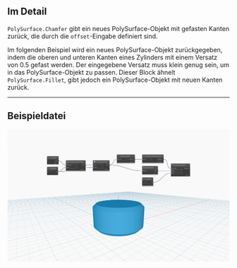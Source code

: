 ## Im Detail
`PolySurface.Chamfer` gibt ein neues PolySurface-Objekt mit gefasten Kanten zurück, die durch die `offset`-Eingabe definiert sind.

Im folgenden Beispiel wird ein neues PolySurface-Objekt zurückgegeben, indem die oberen und unteren Kanten eines Zylinders mit einem Versatz von 0.5 gefast werden. Der eingegebene Versatz muss klein genug sein, um in das PolySurface-Objekt zu passen. Dieser Block ähnelt `PolySurface.Fillet`, gibt jedoch ein PolySurface-Objekt mit neuen Kanten zurück.

___
## Beispieldatei

![PolySurface.Chamfer](./Autodesk.DesignScript.Geometry.PolySurface.Chamfer_img.jpg)
